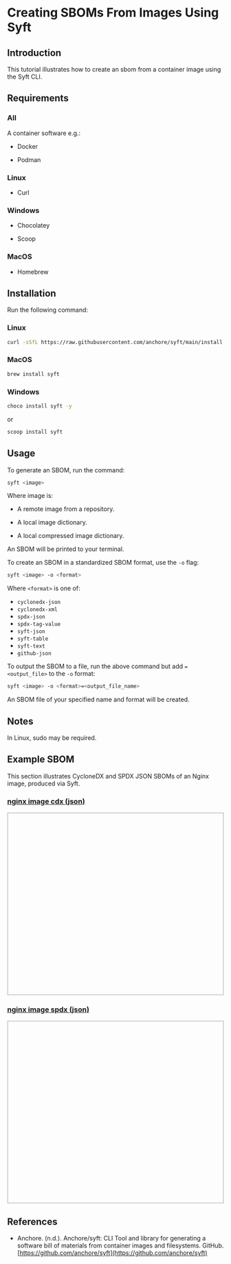 # Creating SBOMs From Images Using Syft

## Introduction

This tutorial illustrates how to create an sbom from a container image using the Syft CLI.

## Requirements

### All

A container software e.g.:

* Docker

* Podman

### Linux

* Curl

### Windows

* Chocolatey

* Scoop

### MacOS

* Homebrew

## Installation

Run the following command:

### Linux

```bash
curl -sSfL https://raw.githubusercontent.com/anchore/syft/main/install.sh | sh -s -- -b /usr/local/bin
```

### MacOS

```bash
brew install syft
```

### Windows

```bash
choco install syft -y
```

or

```bash
scoop install syft
```


## Usage

To generate an SBOM, run the command:

```bash
syft <image>
```

Where image is:

* A remote image from a repository.

* A local image dictionary.

* A local compressed image dictionary.

An SBOM will be printed to your terminal.

To create an SBOM in a standardized SBOM format, use the ```-o``` flag:

```bash
syft <image> -o <format>
```

Where ```<format>``` is one of:

* ```cyclonedx-json``` 
* ```cyclonedx-xml``` 
* ```spdx-json```
* ```spdx-tag-value```
* ```syft-json```
* ```syft-table```
* ```syft-text```
* ```github-json```

To output the SBOM to a file, run the above command but add ```=<output_file>``` to the ```-o``` format:

```bash
syft <image> -o <format>=<output_file_name>
```

An SBOM file of your specified name and format will be created.

## Notes

In Linux, sudo may be required.

## Example SBOM

This section illustrates CycloneDX and SPDX JSON SBOMs of an Nginx image, produced via Syft.

<html lang="en">
<head>
    <meta charset="UTF-8">
    <meta name="viewport" content="width=device-width, initial-scale=1.0">
    <title>Pretty JSON Display</title>
    <style>
        #json-container {
            height: 400px; /* Set a fixed height */
            overflow-y: auto; /* Enable vertical scrolling */
            border: 2px solid #ccc; /* Optional: add a border for visibility */
            padding: 10px;
        }
        #xml-container {
            height: 400px; /* Set a fixed height */
            overflow-y: auto; /* Enable vertical scrolling */
            border: 2px solid #ccc; /* Optional: add a border for visibility */
            padding: 10px;
        }
        pre {
            margin: 0;
            white-space: pre-wrap;
            word-wrap: break-word;
        }
    </style>
</head>
<body>
    <h3>
        <a href="./nginx_image_sbom.cdx.json">nginx image cdx (json)</a>
    </h3>
    <div id="json-container">
        <pre id="json-display1"></pre>
    </div>
    <h3>
        <a href="./nginx_image_sbom.spdx.json">nginx image spdx (json)</a>
    </h3>
    <div id="json-container">
        <pre id="json-display2"></pre>
    </div>
    <script>
        function display_json(url, elementid){
        fetch(url)
            .then(response => response.json())
            .then(data => {
                document.getElementById(elementid).textContent = JSON.stringify(data, null, 2);
            })
            .catch(error => console.error('Error fetching JSON:', error));
        }
        function display_xml(url, elementid){
        fetch(url)
            .then(response => response.text())
            .then(data => {
                document.getElementById(elementid).textContent = data;
            })
            .catch(error => console.error('Error fetching JSON:', error));
        }
    display_json('./nginx_image_sbom.cdx.json', 'json-display1');
    display_json('./nginx_image_sbom.spdx.json', 'json-display2');
    </script>
</body>
</html>


## References 

* Anchore. (n.d.). Anchore/syft: CLI Tool and library for generating a software bill of materials from container images and filesystems. GitHub. [https://github.com/anchore/syft](https://github.com/anchore/syft) 